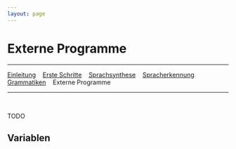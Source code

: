 ```yaml
---
layout: page
---
```

# Externe Programme
---
[Einleitung](/tutorials.html) &nbsp;&nbsp; [Erste Schritte](tutorials/ersteschritte.html) &nbsp;&nbsp; [Sprachsynthese](tutorials/sprachsynthese.html) &nbsp;&nbsp; [Spracherkennung](tutorials/spracherkennung.html) &nbsp;&nbsp; [Grammatiken](tutorials/grammatiken.html) &nbsp;&nbsp; Externe Programme

---
&nbsp;

TODO

## Variablen

